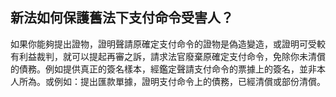## 新法如何保護舊法下支付命令受害人？

如果你能夠提出證物，證明聲請原確定支付命令的證物是偽造變造，或證明可受較有利益裁判，就可以提起再審之訴，請求法官廢棄原確定支付命令，免除你未清償的債務。例如提供真正的簽名樣本，經鑑定聲請支付命令的票據上的簽名，並非本人所為。或例如：提出匯款單據，證明支付命令上的債務，已經清償或部份清償。
